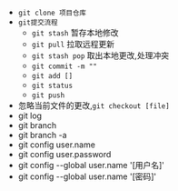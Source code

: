 - `git clone 项目仓库`
- `git提交流程`
  + `git stash` 暂存本地修改
  + `git pull` 拉取远程更新
  + `git stash pop` 取出本地更改,处理冲突
  + `git commit -m ""`
  + `git add []`
  + `git status`
  + `git push`
- 忽略当前文件的更改,`git checkout [file]`
- git log
- git branch 
- git branch -a
- git config user.name
- git config user.password
- git config --global user.name '[用户名]'
- git config --global user.name '[密码]'